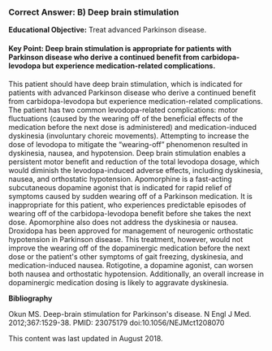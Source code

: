 
### Correct Answer: B) Deep brain stimulation 

**Educational Objective:** Treat advanced Parkinson disease.

#### **Key Point:** Deep brain stimulation is appropriate for patients with Parkinson disease who derive a continued benefit from carbidopa-levodopa but experience medication-related complications.

This patient should have deep brain stimulation, which is indicated for patients with advanced Parkinson disease who derive a continued benefit from carbidopa-levodopa but experience medication-related complications. The patient has two common levodopa-related complications: motor fluctuations (caused by the wearing off of the beneficial effects of the medication before the next dose is administered) and medication-induced dyskinesia (involuntary choreic movements). Attempting to increase the dose of levodopa to mitigate the “wearing-off” phenomenon resulted in dyskinesia, nausea, and hypotension. Deep brain stimulation enables a persistent motor benefit and reduction of the total levodopa dosage, which would diminish the levodopa-induced adverse effects, including dyskinesia, nausea, and orthostatic hypotension.
Apomorphine is a fast-acting subcutaneous dopamine agonist that is indicated for rapid relief of symptoms caused by sudden wearing off of a Parkinson medication. It is inappropriate for this patient, who experiences predictable episodes of wearing off of the carbidopa-levodopa benefit before she takes the next dose. Apomorphine also does not address the dyskinesia or nausea.
Droxidopa has been approved for management of neurogenic orthostatic hypotension in Parkinson disease. This treatment, however, would not improve the wearing off of the dopaminergic medication before the next dose or the patient's other symptoms of gait freezing, dyskinesia, and medication-induced nausea.
Rotigotine, a dopamine agonist, can worsen both nausea and orthostatic hypotension. Additionally, an overall increase in dopaminergic medication dosing is likely to aggravate dyskinesia.

**Bibliography**

Okun MS. Deep-brain stimulation for Parkinson's disease. N Engl J Med. 2012;367:1529-38. PMID: 23075179 doi:10.1056/NEJMct1208070

This content was last updated in August 2018.